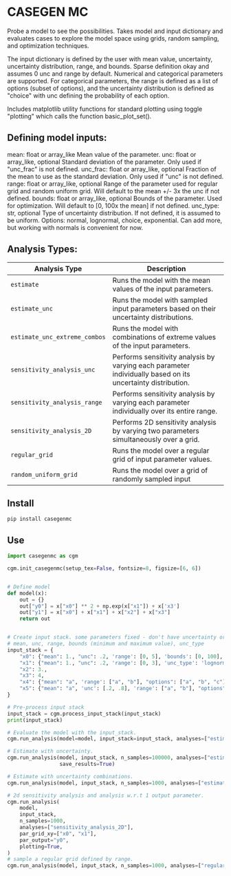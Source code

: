 # CASEGEN MC

Probe a model to see the possibilities. Takes model and input dictionary and evaluates cases to explore the model space
using grids, random sampling, and optimization techniques.

The input dictionary is defined by the user with mean value, uncertainty, uncertainty distribution, range, and bounds.
Sparse definition okay and assumes 0 unc and range by default. Numerical and categorical parameters are supported. For
categorical parameters, the range is defined as a list of options (subset of options), and the uncertainty distribution
is defined as "choice" with unc defining the probability of each option.

Includes matplotlib utility functions for standard plotting using toggle "plotting" which calls the function
basic_plot_set().

## Defining model inputs:

mean: float or array_like
Mean value of the parameter.
unc: float or array_like, optional
Standard deviation of the parameter. Only used if "unc_frac" is not defined.
unc_frac: float or array_like, optional
Fraction of the mean to use as the standard deviation. Only used if "unc" is not defined.
range: float or array_like, optional
Range of the parameter used for regular grid and random uniform grid. Will default to the mean +/- 3x the unc if not
defined.
bounds: float or array_like, optional
Bounds of the parameter. Used for optimization. Will default to [0, 100x the mean] if not defined.
unc_type: str, optional
Type of uncertainty distribution. If not defined, it is assumed to be uniform. Options: normal, lognormal, choice,
exponential. Can add more, but working with normals is convenient for now.

## Analysis Types:

| Analysis Type                 | Description                                                                                                 |
|-------------------------------|-------------------------------------------------------------------------------------------------------------|
| `estimate`                    | Runs the model with the mean values of the input parameters.                                                |
| `estimate_unc`                | Runs the model with sampled input parameters based on their uncertainty distributions.                      |
| `estimate_unc_extreme_combos` | Runs the model with combinations of extreme values of the input parameters.                                 |
| `sensitivity_analysis_unc`    | Performs sensitivity analysis by varying each parameter individually based on its uncertainty distribution. |
| `sensitivity_analysis_range`  | Performs sensitivity analysis by varying each parameter individually over its entire range.                 |
| `sensitivity_analysis_2D`     | Performs 2D sensitivity analysis by varying two parameters simultaneously over a grid.                      |
| `regular_grid`                | Runs the model over a regular grid of input parameter values.                                               |
| `random_uniform_grid`         | Runs the model over a grid of randomly sampled input                                                        

## Install

```
pip install casegenmc
```

## Use

```python
import casegenmc as cgm

cgm.init_casegenmc(setup_tex=False, fontsize=8, figsize=[6, 6])


# Define model
def model(x):
    out = {}
    out["y0"] = x["x0"] ** 2 + np.exp(x["x1"]) + x['x3']
    out["y1"] = x["x0"] + x["x1"] + x["x2"] + x["x3"]
    return out


# Create input stack. some parameters fixed - don't have uncertainty or range of options.
# mean, unc, range, bounds (minimum and maximum value), unc_type
input_stack = {
    "x0": {"mean": 1., "unc": .2, 'range': [0, 5], 'bounds': [0, 100], 'unc_type': 'normal'},
    "x1": {"mean": 1., "unc": .2, 'range': [0, 3], 'unc_type': 'lognormal'},
    "x2": 3.,
    "x3": 4,
    "x4": {"mean": "a", 'range': ["a", "b"], "options": ["a", "b", "c"], "unc_type": "choice", },
    "x5": {"mean": "a", 'unc': [.2, .8], 'range': ["a", "b"], "options": ["a", "b", "c"], "unc_type": "choice", },
}

# Pre-process input stack
input_stack = cgm.process_input_stack(input_stack)
print(input_stack)

# Evaluate the model with the input_stack.
cgm.run_analysis(model=model, input_stack=input_stack, analyses=["estimate"])

# Estimate with uncertainty.
cgm.run_analysis(model, input_stack, n_samples=100000, analyses=["estimate_unc"], par_output="y0", plotting=True,
                 save_results=True)

# Estimate with uncertainty combinations.
cgm.run_analysis(model, input_stack, n_samples=1000, analyses=["estimate_unc_extreme_combos"], par_output="y0")

# 2d sensitivity analysis and analysis w.r.t 1 output parameter.
cgm.run_analysis(
    model,
    input_stack,
    n_samples=1000,
    analyses=["sensitivity_analysis_2D"],
    par_grid_xy=["x0", "x1"],
    par_output="y0",
    plotting=True,
)
# sample a regular grid defined by range.
cgm.run_analysis(model, input_stack, n_samples=1000, analyses=["regular_grid"], par_output="y0")


```



